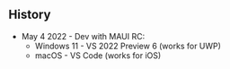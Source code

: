 

## History

- May 4 2022 - Dev with MAUI RC:
  - Windows 11 - VS 2022 Preview 6 (works for UWP)
  - macOS - VS Code (works for iOS)
